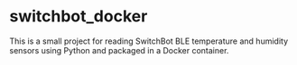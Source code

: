 # switchbot_docker
This is a small project for reading SwitchBot BLE temperature and humidity sensors using Python and packaged in a Docker container.
